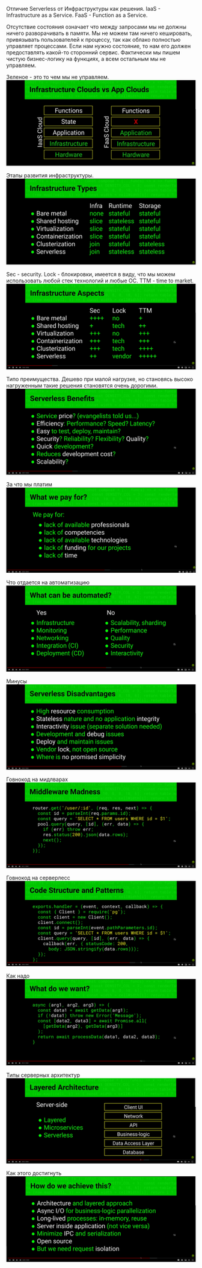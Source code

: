 Отличие Serverless от Инфраструктуры как решения.
IaaS - Infrastructure as a Service.
FaaS - Function as a Service.

Отсутствие состояния означает что между запросами мы не должны ничего разворачивать в памяти. 
Мы не можем там ничего кешировать, привязывать пользователей к процессу, так как облако полностью 
управляет процессами. Если нам нужно состояние, то нам его должен предоставлять какой-то сторонний
сервис. Фактически мы пишем чистую бизнес-логику на функциях, а всем остальным мы не управляем.

Зеленое - это то чем мы не управляем.
![img.png](img.png)

Этапы развития инфраструктуры.
![img_1.png](img_1.png)

Sec - security.
Lock - блокировки, имеется в виду, что мы можем использовать любой стек технологий и любые ОС. 
TTM - time to market. 
![img_2.png](img_2.png)

Типо преимущества.
Дешево при малой нагрузке, но становясь высоко нагруженным такие решения становятся очень дорогими.
![img_3.png](img_3.png)

За что мы платим 
![img_4.png](img_4.png)

Что отдается на автоматизацию 
![img_5.png](img_5.png)

Минусы
![img_6.png](img_6.png)

Говнокод на мидлварах
![img_7.png](img_7.png)

Говнокод на серверлесс
![img_8.png](img_8.png)

Как надо
![img_9.png](img_9.png)

Типы серверных архитектур
![img_10.png](img_10.png)

Как этого достигнуть
![img_11.png](img_11.png)